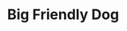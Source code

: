 ---
pid: fs131
title: Big Friendly Dog
location_transcription: Dog Park
coordinates: "[-75.16818611388, 39.96559110613]"
zipcode: '19132'
gen_neighborhood: North Philadelphia
neighborhood: Strawberry Mansion
outside_phl: 
age: '11'
age_range: 6-13
instagram: 
image_file_name: fs_131.jpg
proposal_transcription: 
topic: Animals
topic_summary: '0'
type: Other No Form
keywords_other: 
credit: Kameron Ballard
image_labels: 
twitter: 
facebook: 
permalink: "/monuments/fs131/"
layout: item-page
---